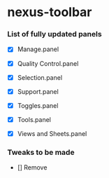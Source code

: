 # nexus-toolbar

### List of fully updated panels
- [x] Manage.panel
- [x] Quality Control.panel
- [x] Selection.panel
- [x] Support.panel
- [x] Toggles.panel
- [x] Tools.panel
- [x] Views and Sheets.panel


### Tweaks to be made
- [] Remove
